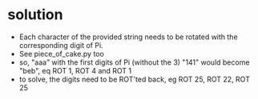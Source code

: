 # solution
- Each character of the provided string needs to be rotated with the corresponding digit of Pi.
- See piece_of_cake.py too
- so, "aaa" with the first digits of Pi (without the 3) "141" would become "beb", eq ROT 1, ROT 4 and ROT 1
- to solve, the digits need to be ROT'ted back, eg ROT 25, ROT 22, ROT 25